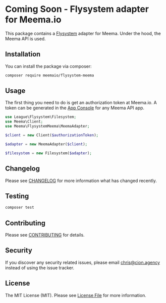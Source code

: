 # Coming Soon - Flysystem adapter for Meema.io

This package contains a [Flysystem](https://flysystem.thephpleague.com/) adapter for Meema. Under the hood, the Meema API is used.

## Installation

You can install the package via composer:

``` bash
composer require meemaio/flysystem-meema
```

## Usage

The first thing you need to do is get an authorization token at Meema.io. A token can be generated in the [App Console](https://meema.io/) for any Meema API app.

``` php
use League\Flysystem\Filesystem;
use Meema\Client;
use Meema\FlysystemMeema\MeemaAdapter;

$client = new Client($authorizationToken);

$adapter = new MeemaAdapter($client);

$filesystem = new Filesystem($adapter);
```

## Changelog

Please see [CHANGELOG](CHANGELOG.md) for more information what has changed recently.

## Testing

``` bash
composer test
```

## Contributing

Please see [CONTRIBUTING](CONTRIBUTING.md) for details.

## Security

If you discover any security related issues, please email chris@cion.agency instead of using the issue tracker.

## License

The MIT License (MIT). Please see [License File](LICENSE.md) for more information.
